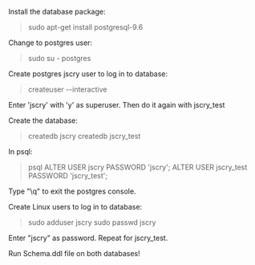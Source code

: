 Install the database package:
> sudo apt-get install postgresql-9.6

Change to postgres user:
> sudo su - postgres

Create postgres jscry user to log in to database:
> createuser --interactive

 Enter 'jscry' with 'y' as superuser.
 Then do it again with jscry_test

Create the database:
> createdb jscry
> createdb jscry_test

 In psql:
 > psql
 > ALTER USER jscry PASSWORD 'jscry';
 > ALTER USER jscry_test PASSWORD 'jscry_test';
 
 Type "\q" to exit the postgres console.

 Create Linux users to log in to database:
 > sudo adduser jscry
 > sudo passwd jscry
 
 Enter "jscry" as password. Repeat for jscry_test.

Run Schema.ddl file on both databases!